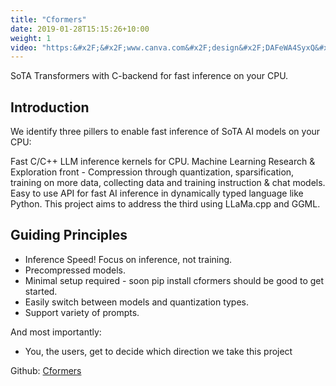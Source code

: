 ```yaml
---
title: "Cformers"
date: 2019-01-28T15:15:26+10:00
weight: 1
video: "https:&#x2F;&#x2F;www.canva.com&#x2F;design&#x2F;DAFeWA4SyxQ&#x2F;view?embed"
---
```

SoTA Transformers with C-backend for fast inference on your CPU.


## Introduction
We identify three pillers to enable fast inference of SoTA AI models on your CPU:

Fast C/C++ LLM inference kernels for CPU.
Machine Learning Research & Exploration front - Compression through quantization, sparsification, training on more data, collecting data and training instruction & chat models.
Easy to use API for fast AI inference in dynamically typed language like Python.
This project aims to address the third using LLaMa.cpp and GGML.

## Guiding Principles
- Inference Speed! Focus on inference, not training.
- Precompressed models.
- Minimal setup required - soon pip install cformers should be good to get started.
- Easily switch between models and quantization types.
- Support variety of prompts.

And most importantly:
- You, the users, get to decide which direction we take this project

Github: [Cformers](https://github.com/NolanoOrg/cformers)